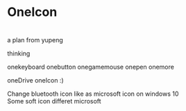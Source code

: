 # OneIcon

#

a plan from yupeng </br>


thinking

onekeyboard onebutton onegamemouse onepen onemore </br>

oneDrive oneIcon :)  </br>

Change bluetooth icon like as microsoft icon on windows 10 </br>
Some soft icon differet microsoft </br>
